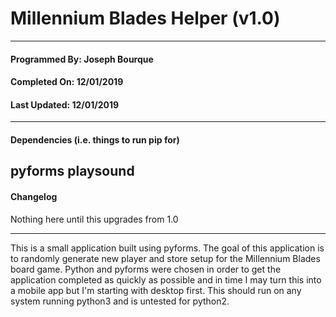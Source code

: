 # Millennium Blades Helper (v1.0)
---
#### **Programmed By:** Joseph Bourque
#### **Completed On:** 12/01/2019
#### **Last Updated:** 12/01/2019
---
#### Dependencies (i.e. things to run pip for)
pyforms
playsound
---
#### Changelog

Nothing here until this upgrades from 1.0

---
This is a small application built using pyforms. The goal of this application is to randomly generate new player and store setup for the Millennium Blades board game. Python and pyforms were chosen in order to get the application completed as quickly as possible and in time I may turn this into a mobile app but I'm starting with desktop first. This should run on any system running python3 and is untested for python2.

